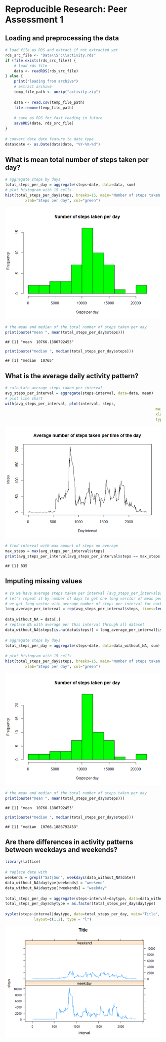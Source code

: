 # Reproducible Research: Peer Assessment 1


## Loading and preprocessing the data

```r
# load file as RDS and extract if not extracted yet
rds_src_file <- "Data\\Src\\activity.rds"
if (file.exists(rds_src_file)) {
	# load rds file
	data <- readRDS(rds_src_file)
} else {
	print("loading from archive")
	# extract archive
	temp_file_path <- unzip("activity.zip")
	
	data <- read.csv(temp_file_path)
	file.remove(temp_file_path)
	
	# save as RDS for fast reading in future
	saveRDS(data, rds_src_file)
}

# convert date date feature to date type
data$date <- as.Date(data$date, "%Y-%m-%d")
```



## What is mean total number of steps taken per day?


```r
# aggregate steps by days
total_steps_per_day = aggregate(steps~date, data=data, sum)
# plot histogram with 15 cells 
hist(total_steps_per_day$steps, breaks=15, main="Number of steps taken per day",
		 xlab="Steps per day", col="green")
```

![](PA1_template_files/figure-html/unnamed-chunk-2-1.png) 

```r
# the mean and median of the total number of steps taken per day
print(paste("mean ", mean(total_steps_per_day$steps)))
```

```
## [1] "mean  10766.1886792453"
```

```r
print(paste("median ", median(total_steps_per_day$steps)))
```

```
## [1] "median  10765"
```

## What is the average daily activity pattern?


```r
# calculate average steps taken per interval
avg_steps_per_interval = aggregate(steps~interval, data=data, mean)
# plot line chart
with(avg_steps_per_interval, plot(interval, steps,
																	main = "Average number of steps taken per time of the day",
																	xlab = "Day interval",
																	type = "l"))
```

![](PA1_template_files/figure-html/unnamed-chunk-3-1.png) 

```r
# find interval with max amount of steps on average
max_steps = max(avg_steps_per_interval$steps)
print(avg_steps_per_interval[avg_steps_per_interval$steps == max_steps,1])
```

```
## [1] 835
```


## Imputing missing values


```r
# so we have average steps taken per interval (avg_steps_per_interval$steps)
# let's repeat it by number of days to get one long verctor of mean per each
# we get long vector with average number of steps per interval for each row of source data
long_average_per_interval = rep(avg_steps_per_interval$steps, times=length(unique(data$date)))

data_without_NA = data[,]
# replace NA with average per this interval through all dataset
data_without_NA$steps[is.na(data$steps)] = long_average_per_interval[is.na(data$steps)]

# aggregate steps by days
total_steps_per_day = aggregate(steps~date, data=data_without_NA, sum)

# plot histogram with 15 cells
hist(total_steps_per_day$steps, breaks=15, main="Number of steps taken per day",
		 xlab="Steps per day", col="green")
```

![](PA1_template_files/figure-html/unnamed-chunk-4-1.png) 

```r
# the mean and median of the total number of steps taken per day
print(paste("mean ", mean(total_steps_per_day$steps)))
```

```
## [1] "mean  10766.1886792453"
```

```r
print(paste("median ", median(total_steps_per_day$steps)))
```

```
## [1] "median  10766.1886792453"
```

## Are there differences in activity patterns between weekdays and weekends?

```r
library(lattice)

# replace date with 
weekends = grepl("Sat|Sun", weekdays(data_without_NA$date))
data_without_NA$daytype[weekends] = "weekend"
data_without_NA$daytype[!weekends] = "weekday"

total_steps_per_day = aggregate(steps~interval+daytype, data=data_without_NA, sum)
total_steps_per_day$daytype = as.factor(total_steps_per_day$daytype)

xyplot(steps~interval|daytype, data=total_steps_per_day, main="Title",
			 layout=c(1,2), type = "l")
```

![](PA1_template_files/figure-html/unnamed-chunk-5-1.png) 
